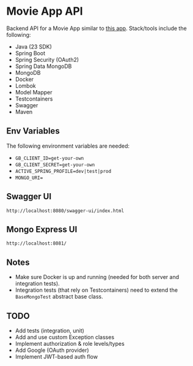 # Movie App API

Backend API for a Movie App similar to [this app](https://react-movies-list.netlify.app/).
Stack/tools include the following:

- Java (23 SDK)
- Spring Boot
- Spring Security (OAuth2)
- Spring Data MongoDB
- MongoDB
- Docker
- Lombok
- Model Mapper
- Testcontainers
- Swagger
- Maven

## Env Variables

The following environment variables are needed:

- `GB_CLIENT_ID=get-your-own`
- `GB_CLIENT_SECRET=get-your-own`
- `ACTIVE_SPRING_PROFILE=dev|test|prod`
- `MONGO_URI=`

## Swagger UI

`http://localhost:8080/swagger-ui/index.html`

## Mongo Express UI

`http://localhost:8081/`

## Notes

- Make sure Docker is up and running (needed for both server and integration tests).
- Integration tests (that rely on Testcontainers) need to extend the `BaseMongoTest` abstract base class.

## TODO

- Add tests (integration, unit)
- Add and use custom Exception classes
- Implement authorization & role levels/types
- Add Google (OAuth provider)
- Implement JWT-based auth flow
